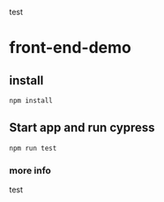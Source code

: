 test
# front-end-demo
## install 
`npm install`

## Start app and run cypress
`npm run test` 

### more info

test
